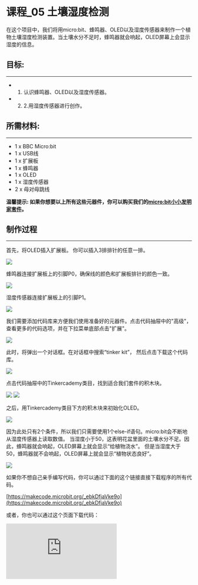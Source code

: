 ﻿# 课程_05 土壤湿度检测

在这个项目中，我们将用micro:bit、蜂鸣器、OLED以及湿度传感器来制作一个植物土壤湿度检测装置。当土壤水分不足时，蜂鸣器就会响起，OLED屏幕上会显示湿度的信息。


## 目标:
---

- 1. 认识蜂鸣器、OLED以及湿度传感器。
- 2. 2.用湿度传感器进行创作。


## 所需材料:
---

- 1 x BBC Micro:bit
- 1 x USB线
- 1 x 扩展板
- 1 x 蜂鸣器
- 1 x OLED
- 1 x 湿度传感器
- 2 x 母对母跳线

**温馨提示: 如果你想要以上所有这些元器件，你可以购买我们的[micro:bit小小发明家套件](https://item.taobao.com/item.htm?spm=a230r.7195193.1997079397.9.z3IMPf&id=564707672256&abbucket=5)。**


## 制作过程
---

首先，将OLED插入扩展板。
你可以插入3排排针的任意一排。

![](https://wiki-media-ef.oss-cn-hongkong.aliyuncs.com//images/qOBV7Uf.png)

蜂鸣器连接扩展板上的引脚P0，确保线的颜色和扩展板排针的颜色一致。

![](https://wiki-media-ef.oss-cn-hongkong.aliyuncs.com//images/ABoiMrD.jpg)

湿度传感器连接扩展板上的引脚P1。

![](https://wiki-media-ef.oss-cn-hongkong.aliyuncs.com//images/jgTG7i6.jpg)

我们需要添加代码库来方便我们使用准备好的元器件。点击代码抽屉中的"高级"，查看更多的代码选项，并在下拉菜单底部点击"扩展"。

![](https://wiki-media-ef.oss-cn-hongkong.aliyuncs.com//images/R5lx5Np.jpg)

此时，将弹出一个对话框。在对话框中搜索“tinker kit”， 然后点击下载这个代码库。

![](https://wiki-media-ef.oss-cn-hongkong.aliyuncs.com//images/pduH11r.png)


点击代码抽屉中的Tinkercademy类目，找到适合我们套件的积木块。

![](https://wiki-media-ef.oss-cn-hongkong.aliyuncs.com//images/Tinker_Kit_case_05_01.png)
![](https://wiki-media-ef.oss-cn-hongkong.aliyuncs.com//images/Tinker_Kit_case_05_02.png)

之后，用Tinkercademy类目下方的积木块来初始化OLED。

![](https://wiki-media-ef.oss-cn-hongkong.aliyuncs.com//images/Tinker_Kit_case_05_03.png)

因为此处只有2个条件，所以我们只需要使用1个else-if语句。micro:bit会不断地从湿度传感器上读取数值。
当湿度小于50，这表明花盆里面的土壤水分不足。因此，蜂鸣器就会响起，OLED屏幕上就会显示“给植物浇水”。
但是当湿度大于50，蜂鸣器就不会响起，OLED屏幕上就会显示“植物状态良好”。

![](https://wiki-media-ef.oss-cn-hongkong.aliyuncs.com//images/Tinker_Kit_case_05_04.png)

如果你不想自己亲手编写代码，你可以通过下面的这个链接直接下载程序的所有代码。

[https://makecode.microbit.org/_ebkDfjaVke9o](https://makecode.microbit.org/_ebkDfjaVke9o)

或者，你也可以通过这个页面下载代码：



<div
    style={{
        position: 'relative',
        paddingBottom: '60%',
        overflow: 'hidden',
    }}
>
    <iframe
        src="https://makecode.microbit.org/_ebkDfjaVke9o"
        frameborder="0"
        sandbox="allow-popups allow-forms allow-scripts allow-same-origin"
        style={{
            position: 'absolute',
            width: '100%',
            height: '100%',
        }}
    />
</div>

终于完成啦！你已经成功地制作出了一个植物土壤湿度检测装置哦！现在，让我们一起来看看看效果吧！

![](https://wiki-media-ef.oss-cn-hongkong.aliyuncs.com//images/nD0PGDe.png)

将这些代码下载到micro:bit上。 然后，找到一盆绿色植物，把湿度传感器插入土壤中，看看它的湿度。当土壤水分不足时，蜂鸣器就会响起，告诉你“给你的植物浇水了！”。当土壤水分充足时，OLED屏幕上将显示水分充足，不需要给植物浇水。

是不是非常有趣呢？


## 常见问题
---
